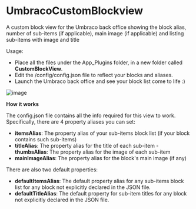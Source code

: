 # UmbracoCustomBlockview
A custom block view for the Umbraco back office showing the block alias, number of sub-items (if applicable), main image (if applicable) and listing sub-items with image and title

Usage:
- Place all the files under the App_Plugins folder, in a new folder called **CustomBlockView**.
- Edit the /config/config.json file to reflect your blocks and aliases.
- Launch the Umbraco back office and see your block list come to life :)


![image](https://user-images.githubusercontent.com/1838996/142765239-06c1b0e7-3e8a-46ed-8a8a-c7a7b9f9471a.png)

**How it works**

The config.json file contains all the info required for this view to work. Specifically, there are 4 property aliases you can set:

- **itemsAlias**: The property alias of your sub-items block list (if your block contains such sub-items)
- **titleAlias**: The property alias for the title of each sub-item
-**thumbsAlias**: The property alias for the image of each sub-item
- **mainImageAlias**: The property alias for the block's main image (if any)

There are also two default properties:
- **defaultItemsAlias**: The default property alias for any sub-items block list for any block not explicitly declared in the JSON file.
- **defaultTitleAlias**: The default property for sub-item titles for any block not explicitly declared in the JSON file.


